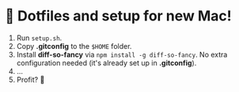 # 🚀 Dotfiles and setup for new Mac!

1. Run `setup.sh`.
2. Copy **.gitconfig** to the `$HOME` folder.
3. Install **diff-so-fancy** via `npm install -g diff-so-fancy`. No extra configuration needed (it's already set up in **.gitconfig**).
4. ...
5. Profit? 🤔
